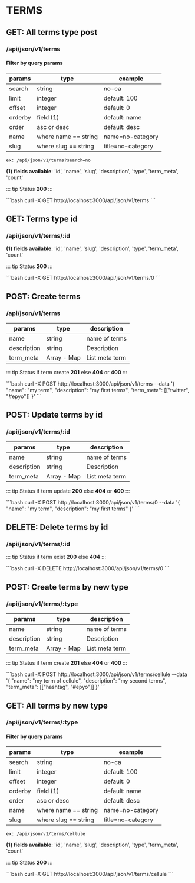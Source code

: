 <Block>

# TERMS

</Block>


<Block>

## GET: All terms type post

### /api/json/v1/terms

#### Filter by query params

| params    | type                               | example                  |
| ------    | -----                              |------                    |
| search    | string                             | no-ca                    |
| limit     | integer                            | default: 100             |
| offset    | integer                            | default: 0               |
| orderby   | field (1)                          | default: name            |
| order     | asc or desc                        | default: desc            |
| name      | where name == string               | name=no-category         |
| slug      | where slug == string               | title=no-category        |

```tip example
ex: /api/json/v1/terms?search=no
```

**(1) fields available**: 'id', 'name', 'slug', 'description', 'type', 'term_meta', 'count'


::: tip Status
__200__
:::

<Example>
<CURL>
```bash
    curl -X GET http://localhost:3000/api/json/v1/terms
```
</CURL>
</Example>

</Block>



<Block>

## GET: Terms type id

### /api/json/v1/terms/:id

**(1) fields available**: 'id', 'name', 'slug', 'description', 'type', 'term_meta', 'count'


::: tip Status
__200__
:::

<Example>
<CURL>
```bash
    curl -X GET http://localhost:3000/api/json/v1/terms/0
```
</CURL>
</Example>

</Block>

<Block>

## POST: Create terms

### /api/json/v1/terms

| params                 | type                       | description                         |
|----------------------- | -------------------------- | ----------------------------------- |
| name                   | string                     | name of terms                       |
| description            | string                     | Description                         |
| term_meta              | Array - Map                | List meta term                      |


::: tip Status
if term create __201__ else __404__ or __400__
:::

<Example>
<CURL>
```bash
    curl -X POST http://localhost:3000/api/json/v1/terms
    --data '{
    "name": "my term",
    "description": "my first terms",
    "term_meta": [["twitter", "#epyo"]]
    }'
```
</CURL>
</Example>

</Block>

<Block>

## POST: Update terms by id

### /api/json/v1/terms/:id

| params                 | type                       | description                         |
|----------------------- | -------------------------- | ----------------------------------- |
| name                   | string                     | name of terms                       |
| description            | string                     | Description                         |
| term_meta              | Array - Map                | List meta term                      |


::: tip Status
if term update __200__ else __404__ or __400__
:::

<Example>
<CURL>
```bash
    curl -X POST http://localhost:3000/api/json/v1/terms/0
    --data '{
    "name": "my term",
    "description": "my first terms"
    }'
```
</CURL>
</Example>

</Block>


<Block>

## DELETE: Delete terms by id

### /api/json/v1/terms/:id


::: tip Status
if term exist __200__ else __404__
:::

<Example>
<CURL>
```bash
    curl -X DELETE http://localhost:3000/api/json/v1/terms/0
```
</CURL>
</Example>

</Block>


<Block>

## POST: Create terms by new type

### /api/json/v1/terms/:type

| params                 | type                       | description                         |
|----------------------- | -------------------------- | ----------------------------------- |
| name                   | string                     | name of terms                       |
| description            | string                     | Description                         |
| term_meta              | Array - Map                | List meta term                      |


::: tip Status
if term create __201__ else __404__ or __400__
:::

<Example>
<CURL>
```bash
    curl -X POST http://localhost:3000/api/json/v1/terms/cellule
    --data '{
    "name": "my term of cellule",
    "description": "my second terms",
    "term_meta": [["hashtag", "#epyo"]]
    }'
```
</CURL>
</Example>

</Block>

<Block>

## GET: All terms by new type

### /api/json/v1/terms/:type

#### Filter by query params

| params    | type                               | example                  |
| ------    | -----                              |------                    |
| search    | string                             | no-ca                    |
| limit     | integer                            | default: 100             |
| offset    | integer                            | default: 0               |
| orderby   | field (1)                          | default: name            |
| order     | asc or desc                        | default: desc            |
| name      | where name == string               | name=no-category         |
| slug      | where slug == string               | title=no-category        |

```tip example
ex: /api/json/v1/terms/cellule
```

**(1) fields available**: 'id', 'name', 'slug', 'description', 'type', 'term_meta', 'count'


::: tip Status
__200__
:::

<Example>
<CURL>
```bash
    curl -X GET http://localhost:3000/api/json/v1/terms/cellule
```
</CURL>
</Example>

</Block>